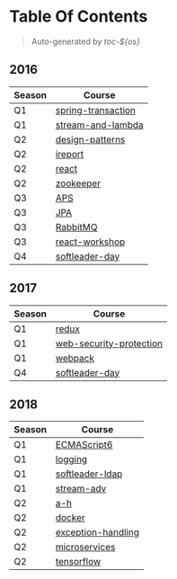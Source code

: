 # Table Of Contents
> Auto-generated by *toc-${os}*

## 2016

| Season | Course |
|---|---|
| Q1 | [spring-transaction](../2016/Q1/spring-transaction) |
| Q1 | [stream-and-lambda](../2016/Q1/stream-and-lambda) |
| Q2 | [design-patterns](../2016/Q2/design-patterns) |
| Q2 | [ireport](../2016/Q2/ireport) |
| Q2 | [react](../2016/Q2/react) |
| Q2 | [zookeeper](../2016/Q2/zookeeper) |
| Q3 | [APS](../2016/Q3/APS) |
| Q3 | [JPA](../2016/Q3/JPA) |
| Q3 | [RabbitMQ](../2016/Q3/RabbitMQ) |
| Q3 | [react-workshop](../2016/Q3/react-workshop) |
| Q4 | [softleader-day](../2016/Q4/softleader-day) |

## 2017

| Season | Course |
|---|---|
| Q1 | [redux](../2017/Q1/redux) |
| Q1 | [web-security-protection](../2017/Q1/web-security-protection) |
| Q1 | [webpack](../2017/Q1/webpack) |
| Q4 | [softleader-day](../2017/Q4/softleader-day) |

## 2018

| Season | Course |
|---|---|
| Q1 | [ECMAScript6](../2018/Q1/ECMAScript6) |
| Q1 | [logging](../2018/Q1/logging) |
| Q1 | [softleader-ldap](../2018/Q1/softleader-ldap) |
| Q1 | [stream-adv](../2018/Q1/stream-adv) |
| Q2 | [a-h](../2018/Q2/a-h) |
| Q2 | [docker](../2018/Q2/docker) |
| Q2 | [exception-handling](../2018/Q2/exception-handling) |
| Q2 | [microservices](../2018/Q2/microservices) |
| Q2 | [tensorflow](../2018/Q2/tensorflow) |
